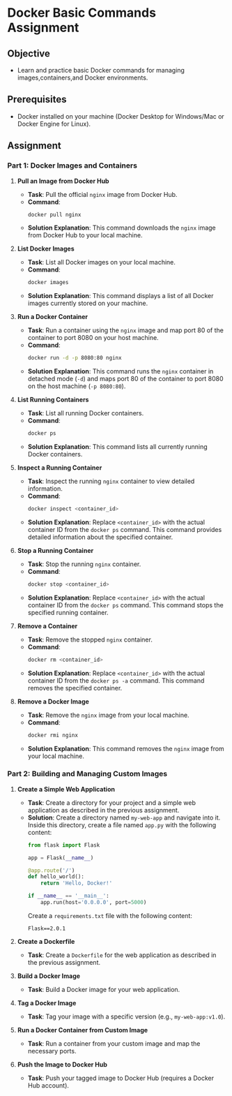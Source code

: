 # Docker Basic Commands Assignment

## Objective
- Learn and practice basic Docker commands for managing images,containers,and Docker environments.

## Prerequisites
- Docker installed on your machine (Docker Desktop for Windows/Mac or Docker Engine for Linux).

## Assignment

### Part 1: Docker Images and Containers

1. **Pull an Image from Docker Hub**
   - **Task**: Pull the official `nginx` image from Docker Hub.
   - **Command**:
     ```sh
     docker pull nginx
     ```
   - **Solution Explanation**: This command downloads the `nginx` image from Docker Hub to your local machine.

2. **List Docker Images**
   - **Task**: List all Docker images on your local machine.
   - **Command**:
     ```sh
     docker images
     ```
   - **Solution Explanation**: This command displays a list of all Docker images currently stored on your machine.

3. **Run a Docker Container**
   - **Task**: Run a container using the `nginx` image and map port 80 of the container to port 8080 on your host machine.
   - **Command**:
     ```sh
     docker run -d -p 8080:80 nginx
     ```
   - **Solution Explanation**: This command runs the `nginx` container in detached mode (`-d`) and maps port 80 of the container to port 8080 on the host machine (`-p 8080:80`).

4. **List Running Containers**
   - **Task**: List all running Docker containers.
   - **Command**:
     ```sh
     docker ps
     ```
   - **Solution Explanation**: This command lists all currently running Docker containers.

5. **Inspect a Running Container**
   - **Task**: Inspect the running `nginx` container to view detailed information.
   - **Command**:
     ```sh
     docker inspect <container_id>
     ```
   - **Solution Explanation**: Replace `<container_id>` with the actual container ID from the `docker ps` command. This command provides detailed information about the specified container.

6. **Stop a Running Container**
   - **Task**: Stop the running `nginx` container.
   - **Command**:
     ```sh
     docker stop <container_id>
     ```
   - **Solution Explanation**: Replace `<container_id>` with the actual container ID from the `docker ps` command. This command stops the specified running container.

7. **Remove a Container**
   - **Task**: Remove the stopped `nginx` container.
   - **Command**:
     ```sh
     docker rm <container_id>
     ```
   - **Solution Explanation**: Replace `<container_id>` with the actual container ID from the `docker ps -a` command. This command removes the specified container.

8. **Remove a Docker Image**
   - **Task**: Remove the `nginx` image from your local machine.
   - **Command**:
     ```sh
     docker rmi nginx
     ```
   - **Solution Explanation**: This command removes the `nginx` image from your local machine.

### Part 2: Building and Managing Custom Images

1. **Create a Simple Web Application**
   - **Task**: Create a directory for your project and a simple web application as described in the previous assignment.
   - **Solution**:
     Create a directory named `my-web-app` and navigate into it. Inside this directory, create a file named `app.py` with the following content:
     ```python
     from flask import Flask

     app = Flask(__name__)

     @app.route('/')
     def hello_world():
         return 'Hello, Docker!'

     if __name__ == '__main__':
         app.run(host='0.0.0.0', port=5000)
     ```
     Create a `requirements.txt` file with the following content:
     ```plaintext
     Flask==2.0.1
     ```

2. **Create a Dockerfile**
   - **Task**: Create a `Dockerfile` for the web application as described in the previous assignment.  

3. **Build a Docker Image**
   - **Task**: Build a Docker image for your web application.

4. **Tag a Docker Image**
   - **Task**: Tag your image with a specific version (e.g., `my-web-app:v1.0`).

5. **Run a Docker Container from Custom Image**
   - **Task**: Run a container from your custom image and map the necessary ports.

6. **Push the Image to Docker Hub**
   - **Task**: Push your tagged image to Docker Hub (requires a Docker Hub account).
